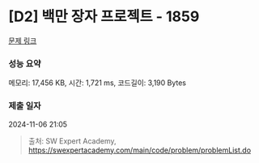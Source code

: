 # [D2] 백만 장자 프로젝트 - 1859 

[문제 링크](https://swexpertacademy.com/main/code/problem/problemDetail.do?contestProbId=AV5LrsUaDxcDFAXc) 

### 성능 요약

메모리: 17,456 KB, 시간: 1,721 ms, 코드길이: 3,190 Bytes

### 제출 일자

2024-11-06 21:05



> 출처: SW Expert Academy, https://swexpertacademy.com/main/code/problem/problemList.do